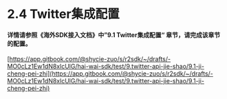# 2.4 Twitter集成配置

#### 详情请参照《海外SDK接入文档》中”9.1 Twitter集成配置“ 章节，请完成该章节的配置。

[https://app.gitbook.com/@shycie-zuo/s/r2sdk/~/drafts/-MO0cLz1Ew1dN8xlcUlG/hai-wai-sdk/test/9.twitter-api-jie-shao/9.1-ji-cheng-pei-zhi](https://app.gitbook.com/@shycie-zuo/s/r2sdk/~/drafts/-MO0cLz1Ew1dN8xlcUlG/hai-wai-sdk/test/9.twitter-api-jie-shao/9.1-ji-cheng-pei-zhi)

